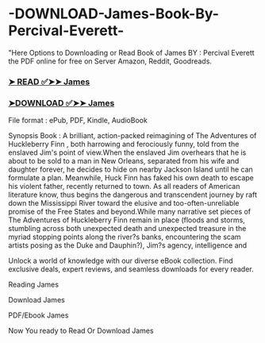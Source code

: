 # -DOWNLOAD-James-Book-By-Percival-Everett-

"Here Options to Downloading or Read Book of James BY : Percival Everett the PDF online for free on Server Amazon, Reddit, Goodreads.

### [➤ READ ✅➤➤ James](https://en.ebooksteach.xyz/?book=173754979-james)
### [➤DOWNLOAD ✅➤➤ James](https://en.ebooksteach.xyz/?book=173754979-james)

File format : ePub, PDF, Kindle, AudioBook

Synopsis Book : A brilliant, action-packed reimagining of The Adventures of Huckleberry Finn , both harrowing and ferociously funny, told from the enslaved Jim's point of view.When the enslaved Jim overhears that he is about to be sold to a man in New Orleans, separated from his wife and daughter forever, he decides to hide on nearby Jackson Island until he can formulate a plan. Meanwhile, Huck Finn has faked his own death to escape his violent father, recently returned to town. As all readers of American literature know, thus begins the dangerous and transcendent journey by raft down the Mississippi River toward the elusive and too-often-unreliable promise of the Free States and beyond.While many narrative set pieces of The Adventures of Huckleberry Finn remain in place (floods and storms, stumbling across both unexpected death and unexpected treasure in the myriad stopping points along the river?s banks, encountering the scam artists posing as the Duke and Dauphin?), Jim?s agency, intelligence and 

Unlock a world of knowledge with our diverse eBook collection. Find exclusive deals, expert reviews, and seamless downloads for every reader.

Reading James

Download James

PDF/Ebook James

Now You ready to Read Or Download James
